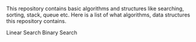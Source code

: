This repository contains basic algorithms and structures like searching, sorting, stack, queue etc.
Here is a list of what algorithms, data structures this repository contains.

  Linear Search 
  Binary Search
